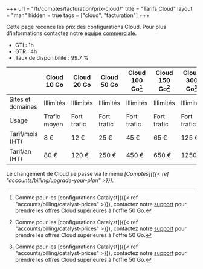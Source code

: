 +++
url = "/fr/comptes/facturation/prix-cloud/"
title = "Tarifs Cloud"
layout = "man"
hidden = true
tags = ["cloud", "facturation"]
+++

Cette page recence les prix des configurations Cloud. Pour plus d'informations contactez notre [équipe commerciale](https://www.alwaysdata.com/fr/#contact).

* GTI : 1h
* GTR : 4h
* Taux de disponibilité : 99.7 %

|                   | Cloud 10 Go  | Cloud 20 Go | Cloud 50 Go | Cloud 100 Go[^1] | Cloud 150 Go[^1] | Cloud 300 Go[^1] |
| ----------------- | ------------ | ----------- | ----------- | ---------------- | ---------------- | ---------------- |
| Sites et domaines | Illimités    | Illimités   | Illimités   | Illimités        | Illimités        | Illimités        |
| Usage             | Trafic moyen | Fort trafic | Fort trafic | Fort trafic      | Fort trafic      | Fort trafic      |
| Tarif/mois (HT)   | 8 €          | 12 €        | 25 €        | 45 €             | 65 €             | 125 €            |
| Tarif/an (HT)     | 80 €         | 120 €       | 250 €       | 450 €            | 650 €            | 1250 €           |

Le changement de Cloud se passe via le menu *[Comptes]({{< ref "accounts/billing/upgrade-your-plan" >}})*.

[^1]: Comme pour les [configurations Catalyst]({{< ref "accounts/billing/catalyst-prices" >}}), contactez notre [support](https://admin.alwaysdata.com/support/) pour prendre les offres Cloud supérieures à l'offre 50 Go.
